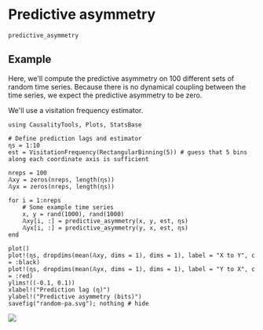 # Predictive asymmetry

```@docs
predictive_asymmetry
```

## Example

Here, we'll compute the predictive asymmetry on 100 different sets of random time series. Because there is no
dynamical coupling between the time series, we expect the predictive asymmetry to be zero.

We'll use a visitation frequency estimator.

```@example predictiveasymmetry
using CausalityTools, Plots, StatsBase

# Define prediction lags and estimator
ηs = 1:10
est = VisitationFrequency(RectangularBinning(5)) # guess that 5 bins along each coordinate axis is sufficient

nreps = 100
𝔸xy = zeros(nreps, length(ηs))
𝔸yx = zeros(nreps, length(ηs))

for i = 1:nreps
    # Some example time series
    x, y = rand(1000), rand(1000)
    𝔸xy[i, :] = predictive_asymmetry(x, y, est, ηs) 
    𝔸yx[i, :] = predictive_asymmetry(y, x, est, ηs) 
end

plot()
plot!(ηs, dropdims(mean(𝔸xy, dims = 1), dims = 1), label = "X to Y", c = :black)
plot!(ηs, dropdims(mean(𝔸yx, dims = 1), dims = 1), label = "Y to X", c = :red)
ylims!((-0.1, 0.1))
xlabel!("Prediction lag (η)")
ylabel!("Predictive asymmetry (bits)")
savefig("random-pa.svg"); nothing # hide
```

![](random-pa.svg.svg)